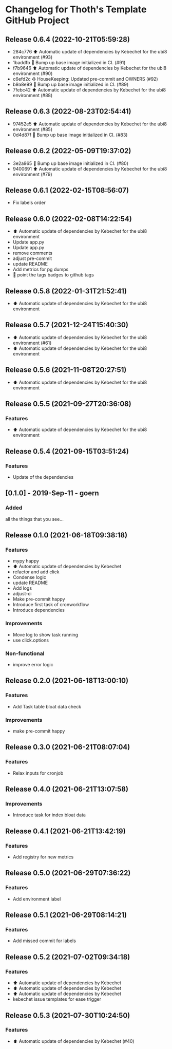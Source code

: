 # Changelog for Thoth's Template GitHub Project

## Release 0.6.4 (2022-10-21T05:59:28)
* 284c776 :arrow_up: Automatic update of dependencies by Kebechet for the ubi8 environment (#93)
* 1baddfb :ship: Bump up base image initialized in CI. (#91)
* f7b9646 :arrow_up: Automatic update of dependencies by Kebechet for the ubi8 environment (#90)
* c6efd2c :recycle: HouseKeeping: Updated pre-commit and OWNERS (#92)
* b9a8e99 :ship: Bump up base image initialized in CI. (#89)
* 7febc42 :arrow_up: Automatic update of dependencies by Kebechet for the ubi8 environment (#88)

## Release 0.6.3 (2022-08-23T02:54:41)
* 97452e5 :arrow_up: Automatic update of dependencies by Kebechet for the ubi8 environment (#85)
* 0d4d87f :ship: Bump up base image initialized in CI. (#83)

## Release 0.6.2 (2022-05-09T19:37:02)
* 3e2a965 :ship: Bump up base image initialized in CI. (#80)
* 9400691 :arrow_up: Automatic update of dependencies by Kebechet for the ubi8 environment (#79)

## Release 0.6.1 (2022-02-15T08:56:07)
* Fix labels order

## Release 0.6.0 (2022-02-08T14:22:54)
* :arrow_up: Automatic update of dependencies by Kebechet for the ubi8 environment
* Update app.py
* Update app.py
* remove comments
* adjust pre-commit
* update README
* Add metrics for pg dumps
* :medal_sports: point the tags badges to github tags

## Release 0.5.8 (2022-01-31T21:52:41)
* :arrow_up: Automatic update of dependencies by Kebechet for the ubi8 environment

## Release 0.5.7 (2021-12-24T15:40:30)
* :arrow_up: Automatic update of dependencies by Kebechet for the ubi8 environment (#61)
* :arrow_up: Automatic update of dependencies by Kebechet for the ubi8 environment

## Release 0.5.6 (2021-11-08T20:27:51)
* :arrow_up: Automatic update of dependencies by Kebechet for the ubi8 environment

## Release 0.5.5 (2021-09-27T20:36:08)
### Features
* :arrow_up: Automatic update of dependencies by Kebechet for the ubi8 environment

## Release 0.5.4 (2021-09-15T03:51:24)
### Features
* Update of the dependencies

## [0.1.0] - 2019-Sep-11 - goern

### Added

all the things that you see...

## Release 0.1.0 (2021-06-18T09:38:18)
### Features
* mypy happy
* :arrow_up: Automatic update of dependencies by Kebechet
* refactor and add click
* Condense logic
* update README
* Add logs
* adjust-ci
* Make pre-commit happy
* Introduce first task of cronworkflow
* Introduce dependencies
### Improvements
* Move log to show task running
* use click.options
### Non-functional
* improve error logic

## Release 0.2.0 (2021-06-18T13:00:10)
### Features
* Add Task table bloat data check
### Improvements
* make pre-commit happy

## Release 0.3.0 (2021-06-21T08:07:04)
### Features
* Relax inputs for cronjob

## Release 0.4.0 (2021-06-21T13:07:58)
### Improvements
* Introduce task for index bloat data

## Release 0.4.1 (2021-06-21T13:42:19)
### Features
* Add registry for new metrics

## Release 0.5.0 (2021-06-29T07:36:22)
### Features
* Add environment label

## Release 0.5.1 (2021-06-29T08:14:21)
### Features
* Add missed commit for labels

## Release 0.5.2 (2021-07-02T09:34:18)
### Features
* :arrow_up: Automatic update of dependencies by Kebechet
* :arrow_up: Automatic update of dependencies by Kebechet
* :arrow_up: Automatic update of dependencies by Kebechet
* kebechet issue templates for ease trigger

## Release 0.5.3 (2021-07-30T10:24:50)
### Features
* :arrow_up: Automatic update of dependencies by Kebechet (#40)
